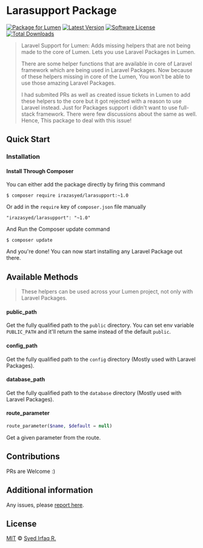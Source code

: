 Larasupport Package
====================

[![Package for Lumen](https://img.shields.io/badge/Package%20for%20-Lumen-blue.svg?style=flat-square)](https://github.com/irazasyed/larasupport)
[![Latest Version](https://img.shields.io/github/release/irazasyed/larasupport.svg?style=flat-square)](https://github.com/irazasyed/larasupport/releases)
[![Software License](https://img.shields.io/badge/license-MIT-brightgreen.svg?style=flat-square)](LICENSE)
[![Total Downloads](https://img.shields.io/packagist/dt/irazasyed/larasupport.svg?style=flat-square)](https://packagist.org/packages/irazasyed/larasupport)


> Laravel Support for Lumen: Adds missing helpers that are not being made to the core of Lumen. Lets you use Laravel Packages in Lumen.
>
> There are some helper functions that are available in core of Laravel framework which are being used in Laravel Packages. Now because of these helpers missing in core of the Lumen, You won't be able to use those amazing Laravel Packages.
>
> I had submited PRs as well as created issue tickets in Lumen to add these helpers to the core but it got rejected with a reason to use Laravel instead. Just for Packages support i didn't want to use full-stack framework. There were few discussions about the same as well. Hence, This package to deal with this issue!

## Quick Start


### Installation

#### Install Through Composer

You can either add the package directly by firing this command

```
$ composer require irazasyed/larasupport:~1.0
```
	
Or add in the `require` key of `composer.json` file manually

```
"irazasyed/larasupport": "~1.0"
```

And Run the Composer update command

```
$ composer update
```

And you're done! You can now start installing any Laravel Package out there.

## Available Methods
> These helpers can be used across your Lumen project, not only with Laravel Packages.

#### public_path
Get the fully qualified path to the `public` directory. You can set env variable `PUBLIC_PATH` and it'll return the same instead of the default `public`.

#### config_path
Get the fully qualified path to the `config` directory (Mostly used with Laravel Packages).

#### database_path
Get the fully qualified path to the `database` directory (Mostly used with Laravel Packages).

#### route_parameter
```php
route_parameter($name, $default = null)
```
Get a given parameter from the route.

## Contributions

PRs are Welcome :)

## Additional information


Any issues, please [report here](https://github.com/irazasyed/larasupport/issues).

## License

[MIT](LICENSE) © [Syed Irfaq R.](http://lk.gd/irazasyed)
